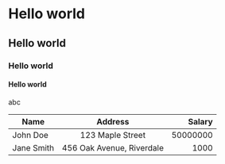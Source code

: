 # Hello world
## Hello world
### Hello world
#### Hello world

abc



| Name  | Address | Salary |
|-------|:---------:|---:|
| John Doe | 123 Maple Street | 50000000|
| Jane Smith | 456 Oak Avenue, Riverdale |1000|

